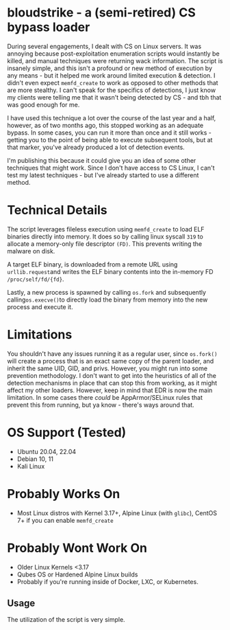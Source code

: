 # bloudstrike - a (semi-retired) CS bypass loader
During several engagements, I dealt with CS on Linux servers. It was annoying because post-exploitation enumeration scripts would instantly be killed, and manual techniques were returning wack information. The script is insanely simple, and this isn't a profound or new method of execution by any means - but it helped me work around limited execution & detection. I didn't even expect ```memfd_create``` to work as opposed to other methods that are more stealthy. I can't speak for the specifics of detections, I just know my clients were telling me that it wasn't being detected by CS - and tbh that was good enough for me.

I have used this technique a lot over the course of the last year and a half, however, as of two months ago, this stopped working as an adequate bypass. In some cases, you can run it more than once and it still works - getting you to the point of being able to execute subsequent tools, but at that marker, you've already produced a lot of detection events.

I'm publishing this because it could give you an idea of some other techniques that might work. Since I don't have access to CS Linux, I can't test my latest techniques - but I've already started to use a different method.

# Technical Details
The script leverages fileless execution using ```memfd_create``` to load ELF binaries directly into memory. It does so by calling linux syscall ```319``` to allocate a memory-only file descriptor ```(FD)```. This prevents writing the malware on disk.

A target ELF binary, is downloaded from a remote URL using ```urllib.request```and writes the ELF binary contents into the in-memory FD ``/proc/self/fd/{fd}``. 

Lastly, a new process is spawned by calling ```os.fork``` and subsequently calling```os.execve()```to directly load the binary from memory into the new process and execute it.

# Limitations
You shouldn't have any issues running it as a regular user, since ```os.fork()``` will create a process that is an exact same copy of the parent loader, and inherit the same UID, GID, and privs. However, you might run into some prevention methodology. I don't want to get into the heuristics of all of the detection mechanisms in place that can stop this from working, as it might affect my other loaders. However, keep in mind that EDR is now the main limitation. In some cases there *could* be AppArmor/SELinux rules that prevent this from running, but ya know - there's ways around that.

# OS Support (Tested)
- Ubuntu 20.04, 22.04
- Debian 10, 11
- Kali Linux
# Probably Works On
- Most Linux distros with Kernel 3.17+, Alpine Linux (with ```glibc```), CentOS 7+ if you can enable ```memfd_create```
# Probably Wont Work On
- Older Linux Kernels <3.17
- Qubes OS or Hardened Alpine Linux builds
- Probably if you're running inside of Docker, LXC, or Kubernetes.

## Usage
The utilization of the script is very simple.
